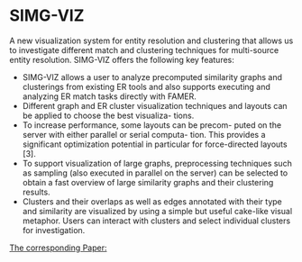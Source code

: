 # SIMG-VIZ
A new visualization system for entity resolution and clustering that allows us to investigate different match and clustering techniques for multi-source entity resolution. SIMG-VIZ offers the following
key features:
* SIMG-VIZ allows a user to analyze precomputed similarity
graphs and clusterings from existing ER tools and also
supports executing and analyzing ER match tasks directly
with FAMER.
* Different graph and ER cluster visualization techniques
and layouts can be applied to choose the best visualiza-
tions.
* To increase performance, some layouts can be precom-
puted on the server with either parallel or serial computa-
tion. This provides a significant optimization potential in
particular for force-directed layouts [3].
* To support visualization of large graphs, preprocessing
techniques such as sampling (also executed in parallel on
the server) can be selected to obtain a fast overview of
large similarity graphs and their clustering results.
* Clusters and their overlaps as well as edges annotated
with their type and similarity are visualized by using a
simple but useful cake-like visual metaphor. Users can
interact with clusters and select individual clusters for
investigation.

[The corresponding Paper:](https://dbs.uni-leipzig.de/file/edbt-demopaper.pdf)

